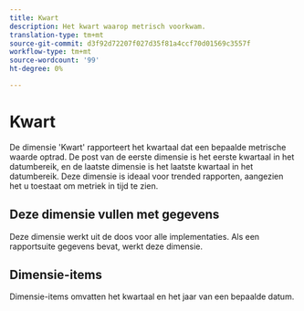 ```yaml
---
title: Kwart
description: Het kwart waarop metrisch voorkwam.
translation-type: tm+mt
source-git-commit: d3f92d72207f027d35f81a4ccf70d01569c3557f
workflow-type: tm+mt
source-wordcount: '99'
ht-degree: 0%

---
```



# Kwart

De dimensie &#39;Kwart&#39; rapporteert het kwartaal dat een bepaalde metrische waarde optrad. De post van de eerste dimensie is het eerste kwartaal in het datumbereik, en de laatste dimensie is het laatste kwartaal in het datumbereik. Deze dimensie is ideaal voor trended rapporten, aangezien het u toestaat om metriek in tijd te zien.

## Deze dimensie vullen met gegevens

Deze dimensie werkt uit de doos voor alle implementaties. Als een rapportsuite gegevens bevat, werkt deze dimensie.

## Dimensie-items

Dimensie-items omvatten het kwartaal en het jaar van een bepaalde datum.
